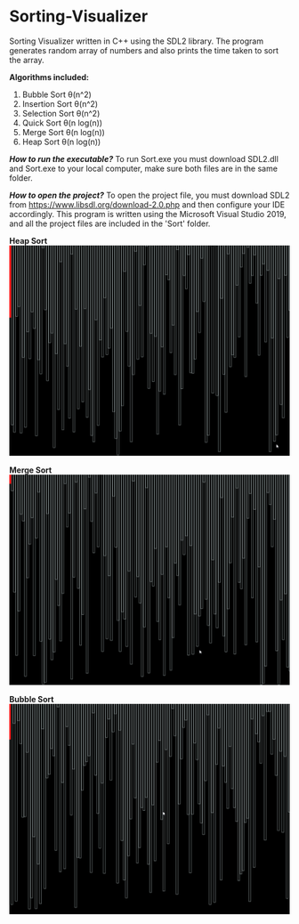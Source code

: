 # Sorting-Visualizer
Sorting Visualizer written in C++ using the SDL2 library. The program generates random array of numbers and also prints the time taken to sort the array.

**Algorithms included:**
1. Bubble Sort              θ(n^2)
2. Insertion Sort           θ(n^2)
3. Selection Sort           θ(n^2)
4. Quick Sort               θ(n log(n))
5. Merge Sort               θ(n log(n))
6. Heap Sort                θ(n log(n))


***How to run the executable?***
To run Sort.exe you must download SDL2.dll and Sort.exe to your local computer, make sure both files are in the same folder.

***How to open the project?***
To open the project file, you must download SDL2 from https://www.libsdl.org/download-2.0.php and then configure your IDE accordingly. This program is written using the Microsoft Visual Studio 2019, and all the project files are included in the 'Sort' folder.

**Heap Sort**
![](heapsort.gif)

**Merge Sort**
![](mergesort.gif)

**Bubble Sort**
![](bubblesort.gif)

